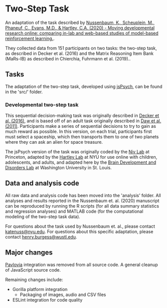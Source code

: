 # Two-Step Task

An adaptation of the task described by [Nussenbaum, K., Scheuplein, M., Phaneuf, C., Evans, M.D., & Hartley, C.A. (2020) - Moving developmental research online: comparing in-lab and web-based studies of model-based reinforcement learning.](https://online.ucpress.edu/collabra/article/6/1/17213/114338/Moving-Developmental-Research-Online-Comparing-In).

They collected data from 151 participants on two tasks: the two-step task, as described in Decker et al. (2016)
and the Matrix Reasoning Item Bank (MaRs-IB) as described in Chierchia, Fuhrmann et al. (2019)..

## Tasks

The adaptation of the two-step task, developed using [jsPsych](https://www.jspsych.org/), can be found in the 'src/' folder.

### Developmental two-step task

This sequential decision-making task was originally described in [Decker et al. (2016)](https://journals.sagepub.com/doi/full/10.1177/0956797616639301?url_ver=Z39.88-2003&rfr_id=ori:rid:crossref.org&rfr_dat=cr_pub%20%200pubmed), and is based off of an adult task originally described in [Daw et al. (2011)](https://www.cell.com/neuron/fulltext/S0896-6273(11)00125-5?_returnURL=https%3A%2F%2Flinkinghub.elsevier.com%2Fretrieve%2Fpii%2FS0896627311001255%3Fshowall%3Dtrue).
Participants make a series of sequential decisions to try to gain as much reward as possible. In this version, on each trial, participants first must select a spaceship, which then transports them to one of two planets where they can ask an alien for space treasure.

The jsPsych version of the task was originally coded by the [Niv Lab](https://nivlab.princeton.edu/) at Princeton, adapted by the [Hartley Lab](https://www.hartleylab.org/) at NYU for use online with children, adolescents, and adults, and adapted here by the [Brain Development and Disorders Lab](https://wustl.edu) at Washington University in St. Louis.

## Data and analysis code

All raw data and analysis code has been moved into the 'analysis' folder. All analyses and results reported in the Nussenbaum et. al. (2020) manuscript can be reproduced by running the R scripts (for all data summary statistics and regression analyses) and MATLAB code (for the computational modeling of the two-step task data).

For questions about the task used by Nussenbaum et. al., please contact katenuss@nyu.edu. For questions about this specific adaptation, please contact henry.burgess@wustl.edu.

## Major changes

[Pavlovia](https://pavlovia.org/) integration was removed from all source code. A general cleanup of JavaScript source code.

Remaining changes include:

- Gorilla platform integration
  - Packaging of images, audio and CSV files
- ESLint integration for code quality
